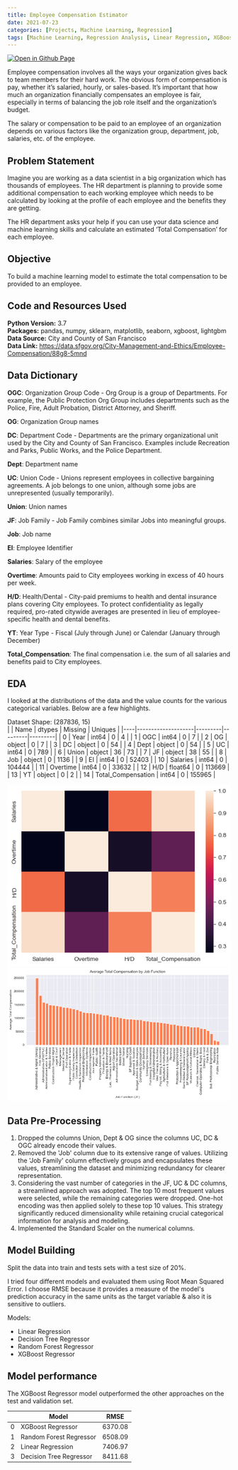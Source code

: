 ```yaml
---
title: Employee Compensation Estimator
date: 2021-07-23
categories: [Projects, Machine Learning, Regression]
tags: [Machine Learning, Regression Analysis, Linear Regression, XGBoost ,Decision Tree, Random Forest,  Python]
---
```


[![Open in Github Page](https://img.shields.io/badge/Hosted_with-GitHub_Pages-blue?logo=github&logoColor=white)](https://github.com/aryanj10/Employee-Compensation-Regression)
<br>



Employee compensation involves all the ways your organization gives back to team members for their hard work. The obvious form of compensation is pay, whether it’s salaried, hourly, or sales-based. It’s important that how much an organization financially compensates an employee is fair, especially in terms of balancing the job role itself and the organization’s budget.

 

The salary or compensation to be paid to an employee of an organization depends on various factors like the organization group, department, job, salaries, etc. of the employee.

 

 

## Problem Statement
Imagine you are working as a data scientist in a big organization which has thousands of employees. The HR department is planning to provide some additional compensation to each working employee which needs to be calculated by looking at the profile of each employee and the benefits they are getting.

 

The HR department asks your help if you can use your data science and machine learning skills and calculate an estimated ‘Total Compensation’ for each employee.

## Objective
To build a machine learning model to estimate the total compensation to be provided to an employee.

## Code and Resources Used 
**Python Version:** 3.7  
**Packages:** pandas, numpy, sklearn, matplotlib, seaborn, xgboost, lightgbm  
**Data Source:** City and County of San Francisco  
**Data Link:** https://data.sfgov.org/City-Management-and-Ethics/Employee-Compensation/88g8-5mnd


## Data Dictionary

<b>OGC</b>: Organization Group Code - Org Group is a group of Departments. For example, the Public Protection Org Group includes departments such as the Police, Fire, Adult Probation, District Attorney, and Sheriff.


<b>OG</b>: Organization Group names


<b>DC</b>: Department Code - Departments are the primary organizational unit used by the City and County of San Francisco. Examples include Recreation and Parks, Public Works, and the Police Department.


<b>Dept</b>: Department name


<b>UC</b>: Union Code - Unions represent employees in collective bargaining agreements. A job belongs to one union, although some jobs are unrepresented (usually temporarily).


<b>Union</b>: Union names


<b>JF</b>: Job Family - Job Family combines similar Jobs into meaningful groups.


<b>Job</b>: Job name


<b>EI</b>: Employee Identifier


<b>Salaries</b>: Salary of the employee


<b>Overtime</b>: Amounts paid to City employees working in excess of 40 hours per week. 


<b>H/D</b>: Health/Dental - City-paid premiums to health and dental insurance plans covering City 
employees. To protect confidentiality as legally required, pro-rated citywide averages are presented in lieu of employee-specific health and dental benefits. 


<b>YT</b>: Year Type - Fiscal (July through June) or Calendar (January through December)


<b>Total_Compensation</b>: The final compensation i.e. the sum of all salaries and benefits paid to City employees.

## EDA
I looked at the distributions of the data and the value counts for the various categorical variables. Below are a few highlights.

Dataset Shape: (287836, 15)  
|    | Name               | dtypes  | Missing | Uniques |
|----|--------------------|---------|---------|---------|
| 0  | Year               | int64   | 0       | 4       |
| 1  | OGC                | int64   | 0       | 7       |
| 2  | OG                 | object  | 0       | 7       |
| 3  | DC                 | object  | 0       | 54      |
| 4  | Dept               | object  | 0       | 54      |
| 5  | UC                 | int64   | 0       | 789     |
| 6  | Union              | object  | 36      | 73      |
| 7  | JF                 | object  | 38      | 55      |
| 8  | Job                | object  | 0       | 1136    |
| 9  | EI                 | int64   | 0       | 52403   |
| 10 | Salaries           | int64   | 0       | 104444  |
| 11 | Overtime           | int64   | 0       | 33632   |
| 12 | H/D                | float64 | 0       | 113669  |
| 13 | YT                 | object  | 0       | 2       |
| 14 | Total_Compensation | int64   | 0       | 155965  |



![alt text](https://github.com/aryanj10/Employee-Compensation-Regression/blob/master/correlation.png "Correlation Matrix")
![alt text](https://github.com/aryanj10/Employee-Compensation-Regression/blob/master/compensation_by_JF.png "Compensation by Job Family")

## Data Pre-Processing
1. Dropped the columns Union, Dept & OG since the columns UC, DC & OGC already encode their values.
2. Removed the 'Job' column due to its extensive range of values. Utilizing the 'Job Family' column effectively groups and encapsulates these values, streamlining the dataset and minimizing redundancy for clearer representation.
3. Considering the vast number of categories in the JF, UC & DC columns, a streamlined approach was adopted. The top 10 most frequent values were selected, while the remaining categories were dropped. One-hot encoding was then applied solely to these top 10 values. This strategy significantly reduced dimensionality while retaining crucial categorical information for analysis and modeling.
4.  Implemented the Standard Scaler on the numerical columns.

## Model Building
Split the data into train and tests sets with a test size of 20%.  

I tried four different models and evaluated them using Root Mean Squared Error. I choose RMSE because it provides a measure of the model's prediction accuracy in the same units as the target variable & also it is sensitive to outliers.  

Models:
*	Linear Regression
*	Decision Tree Regressor
*	Random Forest Regressor
*	XGBoost Regressor

## Model performance
The XGBoost Regressor model outperformed the other approaches on the test and validation set. 


|    | Model               | RMSE |
|----|--------------------|---------|
| 0  | XGBoost Regressor  | 6370.08   |
| 1  | Random Forest Regressor                | 6508.09   |
| 2  | Linear Regression                 | 7406.97  |
| 3  | Decision Tree Regressor                 | 8411.68  |